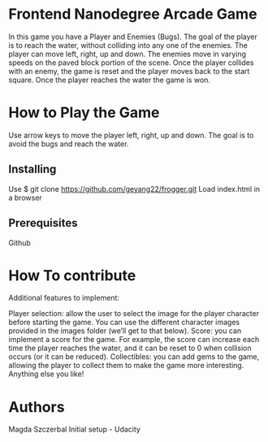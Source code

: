 #  Frontend Nanodegree Arcade Game
In this game you have a Player and Enemies (Bugs). The goal of the player is to reach the water, without colliding into any one of the enemies. The player can move left, right, up and down. The enemies move in varying speeds on the paved block portion of the scene. Once the player collides with an enemy, the game is reset and the player moves back to the start square. Once the player reaches the water the game is won.

# How to Play the Game
Use arrow keys to move the player left, right, up and down. The goal is to avoid the bugs and reach the water.

## Installing
Use $ git clone https://github.com/geyang22/frogger.git
Load index.html in a browser

## Prerequisites
Github

# How To contribute
Additional features to implement:

Player selection: allow the user to select the image for the player character before starting the game. You can use the different character images provided in the images folder (we’ll get to that below).
Score: you can implement a score for the game. For example, the score can increase each time the player reaches the water, and it can be reset to 0 when collision occurs (or it can be reduced).
Collectibles: you can add gems to the game, allowing the player to collect them to make the game more interesting.
Anything else you like!

# Authors
Magda Szczerbal Initial setup - Udacity
